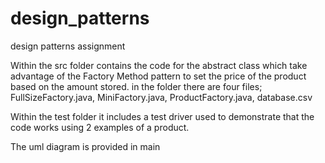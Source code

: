# design_patterns

design patterns assignment

Within the src folder contains the code for the abstract class which take advantage of the Factory Method pattern to set the price of the product based on the amount stored. in the folder there are four files; FullSizeFactory.java, MiniFactory.java, ProductFactory.java, database.csv 

Within the test folder it includes a test driver used to demonstrate that the code works using 2 examples of a product.

The uml diagram is provided in main
